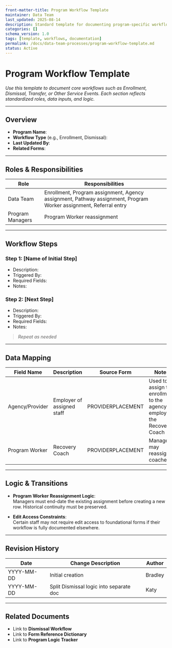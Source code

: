 ```yaml
---
front-matter-title: Program Workflow Template
maintainer: Data Team
last_updated: 2025-08-14
description: Standard template for documenting program-specific workflows
categories: []
schema_version: 1.0
tags: [template, workflows, documentation]
permalink: /docs/data-team-processes/program-workflow-template.md
status: Active
---
```


# Program Workflow Template

_Use this template to document core workflows such as Enrollment, Dismissal, Transfer, or Other Service Events. Each section reflects standardized roles, data inputs, and logic._

---

## Overview

- **Program Name**:  
- **Workflow Type** (e.g., Enrollment, Dismissal):  
- **Last Updated By**:  
- **Related Forms**:  

---

## Roles & Responsibilities

| Role              | Responsibilities                                      |
|-------------------|-------------------------------------------------------|
| Data Team         | Enrollment, Program assignment, Agency assignment, Pathway assignment, Program Worker assignment, Referral entry |
| Program Managers  | Program Worker reassignment                           |

---

## Workflow Steps

### Step 1: [Name of Initial Step]  

- Description:  
- Triggered By:  
- Required Fields:  
- Notes:

### Step 2: [Next Step]  

- Description:  
- Triggered By:  
- Required Fields:  
- Notes:

>_Repeat as needed_

---

## Data Mapping

| Field Name            | Description                          | Source Form         | Notes                          |
|-----------------------|--------------------------------------|---------------------|--------------------------------|
| Agency/Provider       | Employer of assigned staff           | PROVIDERPLACEMENT   | Used to assign the enrollment to the agency employing the Recovery Coach |
| Program Worker        | Recovery Coach                       | PROVIDERPLACEMENT   | Managers may reassign coaches  |

---

## Logic & Transitions

- **Program Worker Reassignment Logic**:  
  Managers must end-date the existing assignment before creating a new row. Historical continuity must be preserved.

- **Edit Access Constraints**:  
  Certain staff may not require edit access to foundational forms if their workflow is fully documented elsewhere.

---

## Revision History

| Date       | Change Description                       | Author     |
|------------|------------------------------------------|------------|
| YYYY-MM-DD | Initial creation                         | Bradley    |
| YYYY-MM-DD | Split Dismissal logic into separate doc  | Katy       |

---

## Related Documents

- Link to **Dismissal Workflow**
- Link to **Form Reference Dictionary**
- Link to **Program Logic Tracker**
